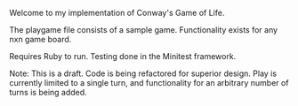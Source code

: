 Welcome to my implementation of Conway's Game of Life. 

The playgame file consists of a sample game. Functionality exists for any nxn game board.

Requires Ruby to run. Testing done in the Minitest framework. 

Note: This is a draft. Code is being refactored for superior design. Play is currently limited to a single turn, and functionality for an arbitrary number of turns is being added.